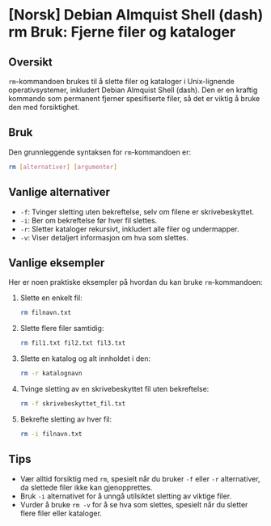 # [Norsk] Debian Almquist Shell (dash) rm Bruk: Fjerne filer og kataloger

## Oversikt
`rm`-kommandoen brukes til å slette filer og kataloger i Unix-lignende operativsystemer, inkludert Debian Almquist Shell (dash). Den er en kraftig kommando som permanent fjerner spesifiserte filer, så det er viktig å bruke den med forsiktighet.

## Bruk
Den grunnleggende syntaksen for `rm`-kommandoen er:

```bash
rm [alternativer] [argumenter]
```

## Vanlige alternativer
- `-f`: Tvinger sletting uten bekreftelse, selv om filene er skrivebeskyttet.
- `-i`: Ber om bekreftelse før hver fil slettes.
- `-r`: Sletter kataloger rekursivt, inkludert alle filer og undermapper.
- `-v`: Viser detaljert informasjon om hva som slettes.

## Vanlige eksempler
Her er noen praktiske eksempler på hvordan du kan bruke `rm`-kommandoen:

1. Slette en enkelt fil:
   ```bash
   rm filnavn.txt
   ```

2. Slette flere filer samtidig:
   ```bash
   rm fil1.txt fil2.txt fil3.txt
   ```

3. Slette en katalog og alt innholdet i den:
   ```bash
   rm -r katalognavn
   ```

4. Tvinge sletting av en skrivebeskyttet fil uten bekreftelse:
   ```bash
   rm -f skrivebeskyttet_fil.txt
   ```

5. Bekrefte sletting av hver fil:
   ```bash
   rm -i filnavn.txt
   ```

## Tips
- Vær alltid forsiktig med `rm`, spesielt når du bruker `-f` eller `-r` alternativer, da slettede filer ikke kan gjenopprettes.
- Bruk `-i` alternativet for å unngå utilsiktet sletting av viktige filer.
- Vurder å bruke `rm -v` for å se hva som slettes, spesielt når du sletter flere filer eller kataloger.